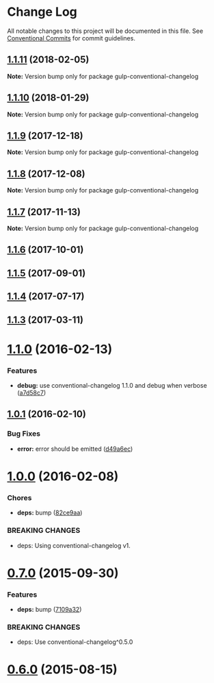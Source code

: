# Change Log

All notable changes to this project will be documented in this file.
See [Conventional Commits](https://conventionalcommits.org) for commit guidelines.

<a name="1.1.11"></a>
## [1.1.11](https://github.com/conventional-changelog/gulp-conventional-changelog/compare/gulp-conventional-changelog@1.1.10...gulp-conventional-changelog@1.1.11) (2018-02-05)




**Note:** Version bump only for package gulp-conventional-changelog

<a name="1.1.10"></a>
## [1.1.10](https://github.com/conventional-changelog/gulp-conventional-changelog/compare/gulp-conventional-changelog@1.1.9...gulp-conventional-changelog@1.1.10) (2018-01-29)




**Note:** Version bump only for package gulp-conventional-changelog

<a name="1.1.9"></a>
## [1.1.9](https://github.com/conventional-changelog/gulp-conventional-changelog/compare/gulp-conventional-changelog@1.1.8...gulp-conventional-changelog@1.1.9) (2017-12-18)




**Note:** Version bump only for package gulp-conventional-changelog

<a name="1.1.8"></a>
## [1.1.8](https://github.com/conventional-changelog/gulp-conventional-changelog/compare/gulp-conventional-changelog@1.1.7...gulp-conventional-changelog@1.1.8) (2017-12-08)




**Note:** Version bump only for package gulp-conventional-changelog

<a name="1.1.7"></a>
## [1.1.7](https://github.com/conventional-changelog/gulp-conventional-changelog/compare/gulp-conventional-changelog@1.1.6...gulp-conventional-changelog@1.1.7) (2017-11-13)




**Note:** Version bump only for package gulp-conventional-changelog

<a name="1.1.6"></a>
## [1.1.6](https://github.com/conventional-changelog/gulp-conventional-changelog/compare/gulp-conventional-changelog@1.1.5...gulp-conventional-changelog@1.1.6) (2017-10-01)

<a name="1.1.5"></a>
## [1.1.5](https://github.com/conventional-changelog/gulp-conventional-changelog/compare/gulp-conventional-changelog@1.1.4...gulp-conventional-changelog@1.1.5) (2017-09-01)

<a name="1.1.4"></a>
## [1.1.4](https://github.com/conventional-changelog/gulp-conventional-changelog/compare/gulp-conventional-changelog@1.1.3...gulp-conventional-changelog@1.1.4) (2017-07-17)

<a name="1.1.3"></a>
## [1.1.3](https://github.com/conventional-changelog/gulp-conventional-changelog/compare/gulp-conventional-changelog@1.1.2...gulp-conventional-changelog@1.1.3) (2017-03-11)

<a name="1.1.0"></a>
# [1.1.0](https://github.com/stevemao/gulp-conventional-changelog/compare/v1.0.1...v1.1.0) (2016-02-13)


### Features

* **debug:** use conventional-changelog 1.1.0 and debug when verbose ([a7d58c7](https://github.com/stevemao/gulp-conventional-changelog/commit/a7d58c7))



<a name="1.0.1"></a>
## [1.0.1](https://github.com/stevemao/gulp-conventional-changelog/compare/v1.0.0...v1.0.1) (2016-02-10)


### Bug Fixes

* **error:** error should be emitted ([d49a6ec](https://github.com/stevemao/gulp-conventional-changelog/commit/d49a6ec))



<a name="1.0.0"></a>
# [1.0.0](https://github.com/stevemao/gulp-conventional-changelog/compare/v0.7.0...v1.0.0) (2016-02-08)


### Chores

* **deps:** bump ([82ce9aa](https://github.com/stevemao/gulp-conventional-changelog/commit/82ce9aa))


### BREAKING CHANGES

* deps: Using conventional-changelog v1.



<a name="0.7.0"></a>
# [0.7.0](https://github.com/stevemao/gulp-conventional-changelog/compare/v0.6.0...v0.7.0) (2015-09-30)


### Features

* **deps:** bump ([7109a32](https://github.com/stevemao/gulp-conventional-changelog/commit/7109a32))


### BREAKING CHANGES

* deps: Use conventional-changelog^0.5.0



<a name="0.6.0"></a>
# [0.6.0](https://github.com/stevemao/gulp-conventional-changelog/compare/v0.5.0...v0.6.0) (2015-08-15)
